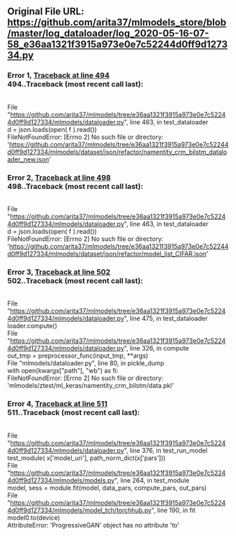 ## Original File URL: https://github.com/arita37/mlmodels_store/blob/master/log_dataloader/log_2020-05-16-07-58_e36aa1321f3915a973e0e7c52244d0ff9d127334.py


### Error 1, [Traceback at line 494](https://github.com/arita37/mlmodels_store/blob/master/log_dataloader/log_2020-05-16-07-58_e36aa1321f3915a973e0e7c52244d0ff9d127334.py#L494)<br />494..Traceback (most recent call last):
<br />  File "https://github.com/arita37/mlmodels/tree/e36aa1321f3915a973e0e7c52244d0ff9d127334/mlmodels/dataloader.py", line 463, in test_dataloader
<br />    d = json.loads(open( f ).read())
<br />FileNotFoundError: [Errno 2] No such file or directory: 'https://github.com/arita37/mlmodels/tree/e36aa1321f3915a973e0e7c52244d0ff9d127334/mlmodels/dataset/json/refactor/namentity_crm_bilstm_dataloader_new.json'



### Error 2, [Traceback at line 498](https://github.com/arita37/mlmodels_store/blob/master/log_dataloader/log_2020-05-16-07-58_e36aa1321f3915a973e0e7c52244d0ff9d127334.py#L498)<br />498..Traceback (most recent call last):
<br />  File "https://github.com/arita37/mlmodels/tree/e36aa1321f3915a973e0e7c52244d0ff9d127334/mlmodels/dataloader.py", line 463, in test_dataloader
<br />    d = json.loads(open( f ).read())
<br />FileNotFoundError: [Errno 2] No such file or directory: 'https://github.com/arita37/mlmodels/tree/e36aa1321f3915a973e0e7c52244d0ff9d127334/mlmodels/dataset/json/refactor/model_list_CIFAR.json'



### Error 3, [Traceback at line 502](https://github.com/arita37/mlmodels_store/blob/master/log_dataloader/log_2020-05-16-07-58_e36aa1321f3915a973e0e7c52244d0ff9d127334.py#L502)<br />502..Traceback (most recent call last):
<br />  File "https://github.com/arita37/mlmodels/tree/e36aa1321f3915a973e0e7c52244d0ff9d127334/mlmodels/dataloader.py", line 475, in test_dataloader
<br />    loader.compute()
<br />  File "https://github.com/arita37/mlmodels/tree/e36aa1321f3915a973e0e7c52244d0ff9d127334/mlmodels/dataloader.py", line 326, in compute
<br />    out_tmp = preprocessor_func(input_tmp, **args)
<br />  File "mlmodels/dataloader.py", line 80, in pickle_dump
<br />    with open(kwargs["path"], "wb") as fi:
<br />FileNotFoundError: [Errno 2] No such file or directory: 'mlmodels/ztest/ml_keras/namentity_crm_bilstm/data.pkl'



### Error 4, [Traceback at line 511](https://github.com/arita37/mlmodels_store/blob/master/log_dataloader/log_2020-05-16-07-58_e36aa1321f3915a973e0e7c52244d0ff9d127334.py#L511)<br />511..Traceback (most recent call last):
<br />  File "https://github.com/arita37/mlmodels/tree/e36aa1321f3915a973e0e7c52244d0ff9d127334/mlmodels/dataloader.py", line 376, in test_run_model
<br />    test_module( x['model_uri'],  path_norm_dict(x['pars']))
<br />  File "https://github.com/arita37/mlmodels/tree/e36aa1321f3915a973e0e7c52244d0ff9d127334/mlmodels/models.py", line 264, in test_module
<br />    model, sess = module.fit(model, data_pars, compute_pars, out_pars)
<br />  File "https://github.com/arita37/mlmodels/tree/e36aa1321f3915a973e0e7c52244d0ff9d127334/mlmodels/model_tch/torchhub.py", line 190, in fit
<br />    model0.to(device)
<br />AttributeError: 'ProgressiveGAN' object has no attribute 'to'
